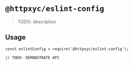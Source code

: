 # `@httpxyc/eslint-config`

> TODO: description

## Usage

```
const eslintConfig = require('@httpxyc/eslint-config');

// TODO: DEMONSTRATE API
```
